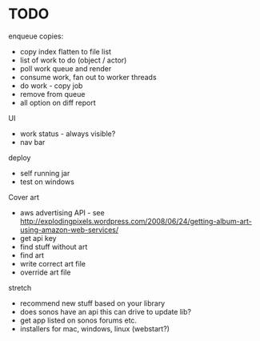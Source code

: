 TODO
====

enqueue copies:

* copy index flatten to file list
* list of work to do (object / actor)
* poll work queue and render
* consume work, fan out to worker threads
* do work - copy job
* remove from queue
* all option on diff report

UI

* work status - always visible?
* nav bar

deploy

* self running jar
* test on windows

Cover art

* aws advertising API - see http://explodingpixels.wordpress.com/2008/06/24/getting-album-art-using-amazon-web-services/
* get api key
* find stuff without art
* find art
* write correct art file
* override art file

stretch

* recommend new stuff based on your library
* does sonos have an api this can drive to update lib?
* get app listed on sonos forums etc.
* installers for mac, windows, linux (webstart?)


